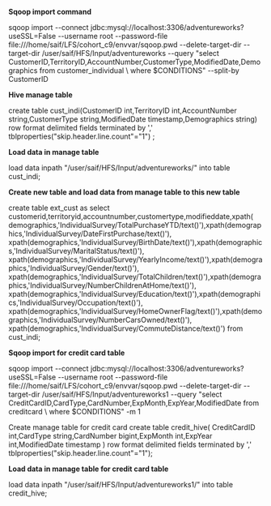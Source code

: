 **Sqoop import command**

sqoop import 
--connect jdbc:mysql://localhost:3306/adventureworks?useSSL=False 
--username root --password-file file:///home/saif/LFS/cohort_c9/envvar/sqoop.pwd 
--delete-target-dir --target-dir /user/saif/HFS/Input/adventureworks 
--query "select CustomerID,TerritoryID,AccountNumber,CustomerType,ModifiedDate,Demographics from customer_individual \ where \$CONDITIONS" 
--split-by CustomerID

**Hive manage table**

create table cust_indi(CustomerID int,TerritoryID int,AccountNumber string,CustomerType string,ModifiedDate timestamp,Demographics string) 
row format delimited 
fields terminated by ',' 
tblproperties("skip.header.line.count"="1") ;

**Load data in manage table**

load data inpath "/user/saif/HFS/Input/adventureworks/" into table cust_indi;

**Create new table and load data from manage table to this new table**

create table ext_cust as select customerid,territoryid,accountnumber,customertype,modifieddate,xpath(
demographics,'IndividualSurvey/TotalPurchaseYTD/text()'),xpath(demographics,'IndividualSurvey/DateFirstPurchase/text()'),
xpath(demographics,'IndividualSurvey/BirthDate/text()'),xpath(demographics,'IndividualSurvey/MaritalStatus/text()'),
xpath(demographics,'IndividualSurvey/YearlyIncome/text()'),xpath(demographics,'IndividualSurvey/Gender/text()'),
xpath(demographics,'IndividualSurvey/TotalChildren/text()'),xpath(demographics,'IndividualSurvey/NumberChildrenAtHome/text()'),
xpath(demographics,'IndividualSurvey/Education/text()'),xpath(demographics,'IndividualSurvey/Occupation/text()'),
xpath(demographics,'IndividualSurvey/HomeOwnerFlag/text()'),xpath(demographics,'IndividualSurvey/NumberCarsOwned/text()'),
xpath(demographics,'IndividualSurvey/CommuteDistance/text()') from cust_indi;

**Sqoop import for credit card table**

sqoop import 
--connect jdbc:mysql://localhost:3306/adventureworks?useSSL=False 
--username root --password-file file:///home/saif/LFS/cohort_c9/envvar/sqoop.pwd 
--delete-target-dir --target-dir /user/saif/HFS/Input/adventureworks1 
--query "select CreditCardID,CardType,CardNumber,ExpMonth,ExpYear,ModifiedDate from creditcard \ where \$CONDITIONS" -m 1

Create manage table for credit card create table credit_hive(
CreditCardID int,CardType string,CardNumber bigint,ExpMonth int,ExpYear int,ModifiedDate timestamp ) 
row format delimited 
fields terminated by ',' 
tblproperties("skip.header.line.count"="1");

**Load data in manage table for credit card table**

load data inpath "/user/saif/HFS/Input/adventureworks1/" into table credit_hive;

